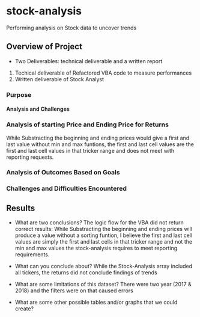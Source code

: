 # stock-analysis
Performing analysis on Stock data to uncover trends

## Overview of Project
- Two Deliverables: technical deliverable and a written report
 1. Techical deliverable of Refactored VBA code to measure performances
 2. Written deliverable of Stock Analyst
  
### Purpose

#### Analysis and Challenges


### Analysis of starting Price and Ending Price for Returns
While Substracting the beginning and ending prices would give a first and last value
   without min and max funtions, the first and last cell values are
   the first and last cell values in that tricker range
   and does not meet with reporting requests.
   
### Analysis of Outcomes Based on Goals

### Challenges and Difficulties Encountered


## Results

- What are two conclusions?
The logic flow for the VBA did not return correct results:
While Substracting the beginning and ending prices will produce a value
   without a sorting funtion, I believe the first and last cell values are
   simply the first and last cells in that tricker range and not the min and max values
   the stock-analysis requires to meet reporting requirements.

- What can you conclude about?
While the Stock-Analysis array included all tickers,
    the returns did not conclude findings of trends
    
- What are some limitations of this dataset?
    There were two year (2017 & 2018) and the filters were on that caused errors

- What are some other possible tables and/or graphs that we could create?
